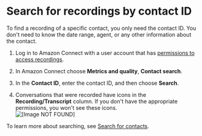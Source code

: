 # Search for recordings by contact ID<a name="search-recordings"></a>

To find a recording of a specific contact, you only need the contact ID\. You don't need to know the date range, agent, or any other information about the contact\. 

1. Log in to Amazon Connect with a user account that has [permissions to access recordings](assign-permssions-to-review-recordings.md)\.

1. In Amazon Connect choose **Metrics and quality**, **Contact search**\. 

1. In the **Contact ID**, enter the contact ID, and then choose **Search**\.

1. Conversations that were recorded have icons in the **Recording/Transcript** column\. If you don't have the appropriate permissions, you won't see these icons\.   
![\[Image NOT FOUND\]](http://docs.aws.amazon.com/connect/latest/adminguide/images/recording-icons.png)

To learn more about searching, see [Search for contacts](contact-search.md)\.